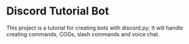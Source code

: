# Discord Tutorial Bot

This project is a tutorial for creating bots with discord.py; It will handle creating commands, COGs, slash commands and voice chat.
